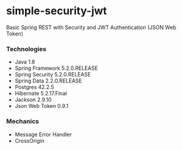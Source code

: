 # simple-security-jwt
Basic Spring REST with Security and JWT Authentication (JSON Web Token)

### Technologies

* Java 1.8
* Spring Framework 5.2.0.RELEASE
* Spring Security 5.2.0.RELEASE
* Spring Data 2.2.0.RELEASE
* Postgres 42.2.5
* Hibernate 5.2.17.Final
* Jackson 2.9.10
* Json Web Token 0.9.1

### Mechanics

* Message Error Handler
* CrossOrigin
